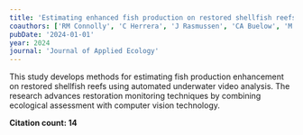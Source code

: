 ```yaml
---
title: 'Estimating enhanced fish production on restored shellfish reefs using automated data collection from underwater videos'
coauthors: ['RM Connolly', 'C Herrera', 'J Rasmussen', 'CA Buelow', 'M Sievers']
pubDate: '2024-01-01'
year: 2024
journal: 'Journal of Applied Ecology'
---
```


This study develops methods for estimating fish production enhancement on restored shellfish reefs using automated underwater video analysis. The research advances restoration monitoring techniques by combining ecological assessment with computer vision technology.

**Citation count: 14**
